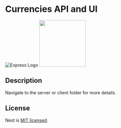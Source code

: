# Currencies API and UI

![Express Logo](https://upload.wikimedia.org/wikipedia/commons/6/64/Expressjs.png) <img src="https://upload.wikimedia.org/wikipedia/commons/a/a7/React-icon.svg" width="150px"/>

## Description
Navigate to the server or client folder for more details.


## License

Nest is [MIT licensed](LICENSE).
